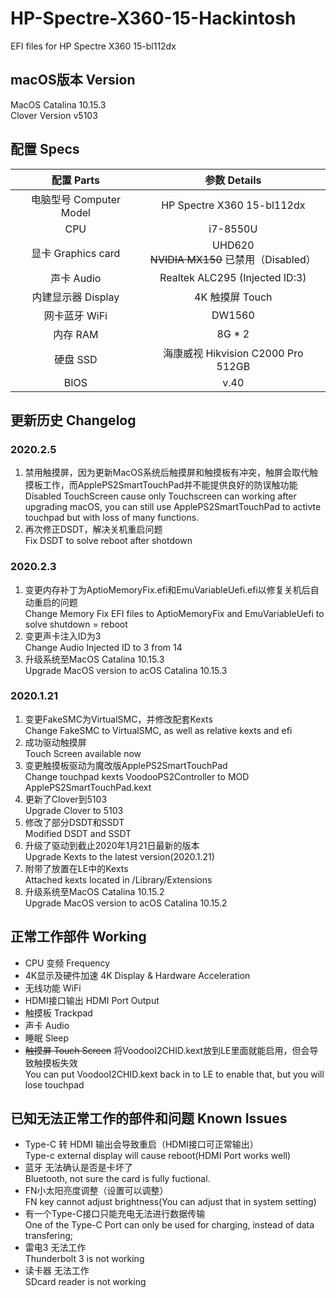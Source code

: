 # HP-Spectre-X360-15-Hackintosh
EFI files for HP Spectre X360 15-bl112dx

## macOS版本 Version
MacOS Catalina 10.15.3  
Clover Version v5103
## 配置 Specs
|配置 Parts|参数 Details
|:---:|:---:|
电脑型号 Computer Model | HP Spectre X360 15-bl112dx
CPU | i7-8550U
显卡 Graphics card | UHD620<br>~~NVIDIA MX150~~ 已禁用（Disabled）
声卡 Audio | Realtek ALC295 (Injected ID:3)
内建显示器 Display | 4K 触摸屏 Touch
网卡蓝牙 WiFi | DW1560
内存 RAM | 8G * 2
硬盘 SSD | 海康威视 Hikvision C2000 Pro 512GB
BIOS | v.40

## 更新历史 Changelog
### 2020.2.5  
1. 禁用触摸屏，因为更新MacOS系统后触摸屏和触摸板有冲突，触屏会取代触摸板工作，而ApplePS2SmartTouchPad并不能提供良好的防误触功能<br>Disabled TouchScreen cause only Touchscreen can working after upgrading macOS, you can still use ApplePS2SmartTouchPad to activte touchpad but with loss of many functions.
2. 再次修正DSDT，解决关机重启问题<br>Fix DSDT to solve reboot after shotdown
### 2020.2.3  
1. 变更内存补丁为AptioMemoryFix.efi和EmuVariableUefi.efi以修复关机后自动重启的问题<br>Change Memory Fix EFI files to AptioMemoryFix and EmuVariableUefi to solve shutdown = reboot
2. 变更声卡注入ID为3<br>Change Audio Injected ID to 3 from 14
3. 升级系统至MacOS Catalina 10.15.3<br>Upgrade MacOS version to acOS Catalina 10.15.3

### 2020.1.21
1. 变更FakeSMC为VirtualSMC，并修改配套Kexts<br>Change FakeSMC to VirtualSMC, as well as relative kexts and efi
2. 成功驱动触摸屏<br>Touch Screen available now
3. 变更触摸板驱动为魔改版ApplePS2SmartTouchPad<br>Change touchpad kexts VoodooPS2Controller to MOD ApplePS2SmartTouchPad.kext
4. 更新了Clover到5103<br>Upgrade Clover to 5103
5. 修改了部分DSDT和SSDT<br>Modified DSDT and SSDT
6. 升级了驱动到截止2020年1月21日最新的版本<br>Upgrade Kexts to the latest version(2020.1.21)
7. 附带了放置在LE中的Kexts<br>Attached kexts located in /Library/Extensions
8. 升级系统至MacOS Catalina 10.15.2<br>Upgrade MacOS version to acOS Catalina 10.15.2

## 正常工作部件 Working
* CPU 变频 Frequency   
* 4K显示及硬件加速 4K Display & Hardware Acceleration   
* 无线功能 WiFi  
* HDMI接口输出 HDMI Port Output  
* 触摸板 Trackpad  
* 声卡 Audio  
* 睡眠 Sleep 
* ~~触摸屏 Touch Screen~~ 将VoodooI2CHID.kext放到LE里面就能启用，但会导致触摸板失效<br>You can put VoodooI2CHID.kext back in to LE to enable that, but you will lose touchpad

## 已知无法正常工作的部件和问题 Known Issues
* Type-C 转 HDMI 输出会导致重启（HDMI接口可正常输出）<br>Type-c external display will cause reboot(HDMI Port works well)
* 蓝牙 无法确认是否是卡坏了<br>Bluetooth, not sure the card is fully fuctional.
* FN小太阳亮度调整（设置可以调整）<br>FN key cannot adjust brightness(You can adjust that in system setting)
* 有一个Type-C接口只能充电无法进行数据传输<br>One of the Type-C Port can only be used for charging, instead of data transfering;
* 雷电3 无法工作<br>Thunderbolt 3 is not working
* 读卡器 无法工作<br>SDcard reader is not working

